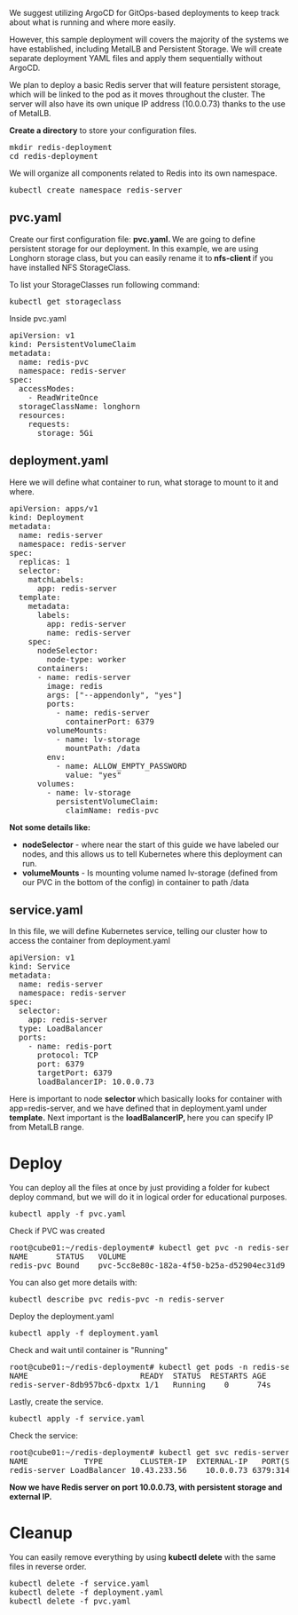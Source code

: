 <p>We suggest utilizing ArgoCD for GitOps-based deployments to keep track about what is running and where more easily.</p>
<p>However, this sample deployment will covers the majority of the systems we have established, including MetalLB and Persistent Storage. We will create separate deployment YAML files and apply them sequentially without ArgoCD.</p>
<p>We plan to deploy a basic Redis server that will feature persistent storage, which will be linked to the pod as it moves throughout the cluster. The server will also have its own unique IP address (10.0.0.73) thanks to the use of MetalLB.</p>
<p><strong>Create a directory</strong> to store your configuration files.</p>
<pre>mkdir redis-deployment<br>cd redis-deployment</pre>
<p>We will organize all components related to Redis into its own namespace.</p>
<pre>kubectl create namespace redis-server</pre>
<h2>pvc.yaml</h2>
<p>Create our first configuration file: <strong>pvc.yaml. </strong>We are going to define persistent storage for our deployment. In this example, we are using Longhorn storage class, but you can easily rename it to<strong> nfs-client </strong>if you have installed NFS StorageClass.</p>
<p>To list your StorageClasses run following command:</p>
<pre>kubectl get storageclass</pre>
<p>Inside pvc.yaml</p>
<pre>apiVersion: v1<br>kind: PersistentVolumeClaim<br>metadata:<br>  name: redis-pvc<br>  namespace: redis-server<br>spec:<br>  accessModes:<br>    - ReadWriteOnce<br>  storageClassName: longhorn<br>  resources:<br>    requests:<br>      storage: 5Gi</pre>
<h2>deployment.yaml</h2>
<p>Here we will define what container to run, what storage to mount to it and where.</p>
<pre>apiVersion: apps/v1<br>kind: Deployment<br>metadata:<br>  name: redis-server<br>  namespace: redis-server<br>spec:<br>  replicas: 1<br>  selector:<br>    matchLabels:<br>      app: redis-server<br>  template:<br>    metadata:<br>      labels:<br>        app: redis-server<br>        name: redis-server<br>    spec:<br>      nodeSelector:<br>        node-type: worker<br>      containers:<br>      - name: redis-server<br>        image: redis<br>        args: ["--appendonly", "yes"]<br>        ports:<br>          - name: redis-server<br>            containerPort: 6379<br>        volumeMounts:<br>          - name: lv-storage<br>            mountPath: /data<br>        env:<br>          - name: ALLOW_EMPTY_PASSWORD<br>            value: "yes"<br>      volumes:<br>        - name: lv-storage<br>          persistentVolumeClaim:<br>            claimName: redis-pvc</pre>
<p><strong>Not some details like:</strong></p>
<ul>
<li>
<strong> nodeSelector</strong> - where near the start of this guide we have labeled our nodes, and this allows us to tell Kubernetes where this deployment can run.</li>
<li>
<strong>volumeMounts</strong> - Is mounting volume named lv-storage (defined from our PVC in the bottom of the config) in container to path /data</li>
</ul>
<h2>service.yaml</h2>
<p>In this file, we will define Kubernetes service, telling our cluster how to access the container from deployment.yaml</p>
<pre>apiVersion: v1<br>kind: Service<br>metadata:<br>  name: redis-server<br>  namespace: redis-server<br>spec:<br>  selector:<br>    app: redis-server<br>  type: LoadBalancer<br>  ports:<br>    - name: redis-port<br>      protocol: TCP<br>      port: 6379<br>      targetPort: 6379<br>      loadBalancerIP: 10.0.0.73</pre>
<p>Here is important to node <strong>selector </strong>which basically looks for container with app=redis-server, and we have defined that in deployment.yaml under <strong>template.</strong> Next important is the <strong>loadBalancerIP, </strong>here you can specify IP from MetalLB range.</p>
<h1>Deploy</h1>
<p>You can deploy all the files at once by just providing a folder for kubect deploy command, but we will do it in logical order for educational purposes.</p>
<pre>kubectl apply -f pvc.yaml</pre>
<p>Check if PVC was created</p>
<pre>root@cube01:~/redis-deployment# kubectl get pvc -n redis-server<br>NAME      STATUS   VOLUME                                   CAPACITY ACCESS MODES STORAGECLASS AGE<br>redis-pvc Bound    pvc-5cc8e80c-182a-4f50-b25a-d52904ec31d9 5Gi       RWO            longhorn    66s</pre>
<p>You can also get more details with:</p>
<pre>kubectl describe pvc redis-pvc -n redis-server</pre>
<p>Deploy the deployment.yaml</p>
<pre>kubectl apply -f deployment.yaml</pre>
<p>Check and wait until container is "Running"</p>
<pre>root@cube01:~/redis-deployment# kubectl get pods -n redis-server<br>NAME                        READY  STATUS  RESTARTS AGE<br>redis-server-8db957bc6-dpxtx 1/1   Running    0      74s</pre>
<p>Lastly, create the service.</p>
<pre>kubectl apply -f service.yaml</pre>
<p>Check the service:</p>
<pre>root@cube01:~/redis-deployment# kubectl get svc redis-server -n redis-server<br>NAME            TYPE        CLUSTER-IP  EXTERNAL-IP   PORT(S)       AGE<br>redis-server LoadBalancer 10.43.233.56    10.0.0.73 6379:31424/TCP 2m46s</pre>
<p><span class="wysiwyg-color-green120"><strong>Now we have Redis server on port 10.0.0.73, with persistent storage and external IP.</strong> </span></p>
<h1><span class="wysiwyg-color-black">Cleanup</span></h1>
<p><span class="wysiwyg-color-black">You can easily remove everything by using <strong>kubectl delete</strong> with the same files in reverse order.</span></p>
<pre>kubectl delete -f service.yaml<br>kubectl delete -f deployment.yaml <br>kubectl delete -f pvc.yaml </pre>